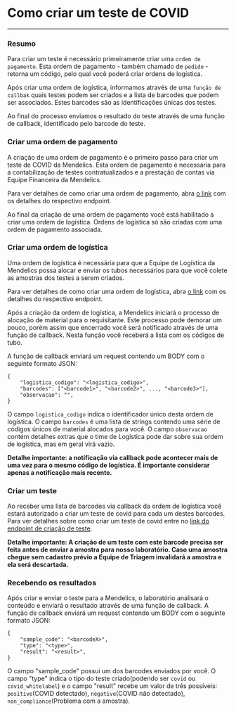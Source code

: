 # Como criar um teste de COVID
---

### Resumo

Para criar um teste é necessário primeiramente criar uma `ordem de pagamento`. Esta ordem de pagamento - também chamado de `pedido` - retorna um código, pelo qual você poderá criar ordens de logística.

Após criar uma ordem de logística, informamos através de uma `função de callbak` quais testes podem ser criados e a lista de barcodes que podem ser associados. Estes barcodes são as identificações únicas dos testes.

Ao final do processo enviamos o resultado do teste através de uma função de callback, identificado pelo barcode do teste.

### Criar uma ordem de pagamento

A criação de uma ordem de pagamento é o primeiro passo para criar um teste de COVID da Mendelics. Esta ordem de pagamento é necessária para a contabilização de testes contratualizados e a prestação de contas via Equipe Financeira da Mendelics.

Para ver detalhes de como criar uma ordem de pagamento, abra [o link](https://endpointsportal.api-mendelics-dev.cloud.goog/docs/api-dev-1zjrwr95p92zz.apigateway.api-mendelics-dev.cloud.goog/0/routes/erp/payments/insert/post) com os detalhes do respectivo endpoint. 

Ao final da criação de uma ordem de pagamento você está habilitado a criar uma ordem de logística. Ordens de logística só são criadas com uma ordem de pagamento associada.

### Criar uma ordem de logística

Uma ordem de logística é necessária para que a Equipe de Logística da Mendelics possa alocar e enviar os tubos necessários para que você colete as amostras dos testes a serem criados.

Para ver detalhes de como criar uma ordem de logística, abra [o link](https://endpointsportal.api-mendelics-dev.cloud.goog/docs/api-dev-1zjrwr95p92zz.apigateway.api-mendelics-dev.cloud.goog/0/routes/logistica/order/request_from_covid_payment/post) com os detalhes do respectivo endpoint.

Após a criação da ordem de logística, a Mendelics iniciará o processo de alocação de material para o requisitante. Este processo pode demorar um pouco, porém assim que encerrado você será notificado através de uma função de callback. Nesta função você receberá a lista com os códigos de tubo.

A função de callback enviará um request contendo um BODY com o seguinte formato JSON:

```
{
    "logistica_codigo": "<logistica_codigo>",
    "barcodes": ["<barcode1>", "<barcode2>", ..., "<barcode3>"],
    "observacao": "",
}
```

O campo `logistica_codigo` indica o identificador único desta ordem de logística. O campo `barcodes` é uma lista de strings contendo uma série de códigos únicos de material alocados para você. O campo `observacao` contém detalhes extras que o time de Logística pode dar sobre sua ordem de logística, mas em geral virá vazio.

**Detalhe importante: a notificação via callback pode acontecer mais de uma vez para o mesmo código de logística. É importante considerar apenas a notificação mais recente.**

### Criar um teste

Ao receber uma lista de barcodes via callback da ordem de logística você estará autorizado a criar um teste de covid para cada um destes barcodes. Para ver detalhes sobre como criar um teste de covid entre no [link do endpoint de criação de teste](https://endpointsportal.api-mendelics-dev.cloud.goog/docs/api-dev-1zjrwr95p92zz.apigateway.api-mendelics-dev.cloud.goog/0/routes/diagnostics/tests/create/post).

**Detalhe importante: A criação de um teste com este barcode precisa ser feita antes de enviar a amostra para nosso laboratório. Caso uma amostra chegue sem cadastro prévio a Equipe de Triagem invalidará a amostra e ela será descartada.**


### Recebendo os resultados


Após criar e enviar o teste para a Mendelics, o laboratório analisará o conteúdo e enviará o resultado através de uma função de callback. A função de callback enviará um request contendo um BODY com o seguinte formato JSON:

```
{
    "sample_code": "<barcodeX>",
    "type": "<type>",
    "result": "<result>",
}
```

O campo "sample_code" possui um dos barcodes enviados por você. O campo "type" indica o tipo do teste criado(podendo ser `covid` ou `covid_whitelabel`) e o campo "result" recebe um valor de três possíveis: `positive`(COVID detectado), `negative`(COVID não detectado), `non_compliance`(Problema com a amostra).
